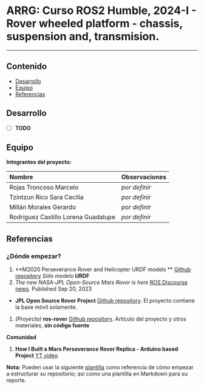 # ARRG: Curso ROS2 Humble, 2024-I  - Rover wheeled platform - chassis, suspension and, transmision.

---

## Contenido

- [Desarrollo](#desarrollo)
- [Equipo](#equipo)
- [Referencias](#referencias)

## Desarrollo

- [ ] **TODO**

## Equipo

**Integrantes del proyecto:**

| Nombre | Observaciones |
| :----------| :----------- |
| Rojas Troncoso Marcelo | *por definir* | 
| Tzintzun Rico Sara Cecilia | *por definir* | 
| Millán Morales Gerardo | *por definir* | 
| Rodríguez Castillo Lorena Guadalupe | *por definir* |

## Referencias

### ¿Dónde empezar?



1. **M2020 Perseverance Rover and Helicopter URDF models ** [Github repository](https://github.com/nasa-jpl/m2020-urdf-models) *Sólo modelo* **URDF**
1. *The new NASA-JPL Open-Source Mars Rover is here* [ROS Discourse news](https://discourse.ros.org/t/the-new-nasa-jpl-open-source-mars-rover-is-here/33650/1). Published Sep 20, 2023
  - **JPL Open Source Rover Project** [Github repository](https://github.com/nasa-jpl/open-source-rover). El proyecto contiene la base móvil solamente.
1. *(Proyecto)* **ros-rover** [Github repository](https://github.com/danielsnider/ros-rover). Artículo del proyecto y otros materiales, **sin código fuente**

**Comunidad**

1. **How I Built a Mars Perseverance Rover Replica - Arduino based Project** [YT video](https://www.youtube.com/watch?v=NOZZMsMAGh0)

**Nota:** Pueden usar la siguiente [plantilla](https://github.com/mrg-mex/mrg-plantilla-repositorio) como referencia de cómo empezar a estructurar su repositorio; así como una plantilla en Markdown para su reporte.

